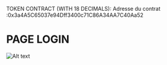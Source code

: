 TOKEN CONTRACT (WITH 18 DECIMALS):
Adresse du contrat :0x3a4A5C65037e94Dff3400c71C86A34AA7C40Aa52

# PAGE LOGIN
![Alt text](viewLogin.png|width=100)